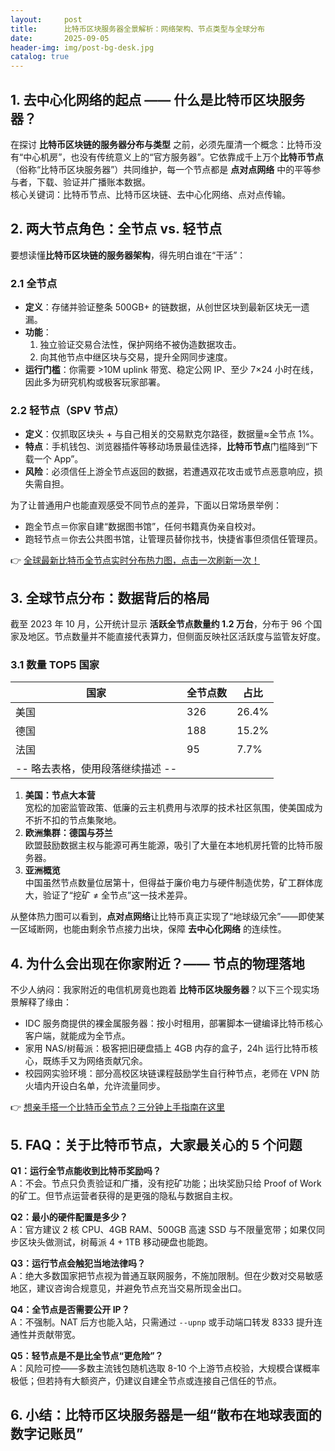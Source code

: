 ```yaml
---
layout:     post
title:      比特币区块服务器全景解析：网络架构、节点类型与全球分布
date:       2025-09-05
header-img: img/post-bg-desk.jpg
catalog: true
---
```


## 1. 去中心化网络的起点 —— 什么是比特币区块服务器？
在探讨 **比特币区块链的服务器分布与类型** 之前，必须先厘清一个概念：比特币没有“中心机房”，也没有传统意义上的“官方服务器”。它依靠成千上万个**比特币节点**（俗称“比特币区块服务器”）共同维护，每一个节点都是 **点对点网络** 中的平等参与者，下载、验证并广播账本数据。  
核心关键词：比特币节点、比特币区块链、去中心化网络、点对点传输。

## 2. 两大节点角色：全节点 vs. 轻节点
要想读懂**比特币区块链的服务器架构**，得先明白谁在“干活”：

### 2.1 全节点
- **定义**：存储并验证整条 500GB+ 的链数据，从创世区块到最新区块无一遗漏。  
- **功能**：  
  1. 独立验证交易合法性，保护网络不被伪造数据攻击。  
  2. 向其他节点中继区块与交易，提升全网同步速度。  
- **运行门槛**：你需要 >10M uplink 带宽、稳定公网 IP、至少 7×24 小时在线，因此多为研究机构或极客玩家部署。

### 2.2 轻节点（SPV 节点）
- **定义**：仅抓取区块头 + 与自己相关的交易默克尔路径，数据量≈全节点 1%。  
- **特点**：手机钱包、浏览器插件等移动场景最佳选择，**比特币节点**门槛降到“下载一个 App”。  
- **风险**：必须信任上游全节点返回的数据，若遭遇双花攻击或节点恶意响应，损失需自担。

为了让普通用户也能直观感受不同节点的差异，下面以日常场景举例：  
- 跑全节点＝你家自建“数据图书馆”，任何书籍真伪亲自校对。  
- 跑轻节点＝你去公共图书馆，让管理员替你找书，快捷省事但须信任管理员。

👉 [全球最新比特币全节点实时分布热力图，点击一次刷新一次！](https://okxdog.com/)

## 3. 全球节点分布：数据背后的格局
截至 2023 年 10 月，公开统计显示 **活跃全节点数量约 1.2 万台**，分布于 96 个国家及地区。节点数量并不能直接代表算力，但侧面反映社区活跃度与监管友好度。

### 3.1 数量 TOP5 国家
| 国家 | 全节点数 | 占比 |
|------|----------|------|
| 美国 | 326 | 26.4% |
| 德国 | 188 | 15.2% |
| 法国 | 95  | 7.7%  |
| -- 略去表格，使用段落继续描述 --

1. **美国：节点大本营**  
   宽松的加密监管政策、低廉的云主机费用与浓厚的技术社区氛围，使美国成为不折不扣的节点集聚地。  
2. **欧洲集群：德国与芬兰**  
   欧盟鼓励数据主权与能源可再生能源，吸引了大量在本地机房托管的比特币服务器。  
3. **亚洲概览**  
   中国虽然节点数量位居第十，但得益于廉价电力与硬件制造优势，矿工群体庞大，验证了“挖矿 ≠ 全节点”这一技术差异。  

从整体热力图可以看到，**点对点网络**让比特币真正实现了“地球级冗余”——即使某一区域断网，也能由剩余节点接力出块，保障 **去中心化网络** 的连续性。

## 4. 为什么会出现在你家附近？—— 节点的物理落地
不少人纳闷：我家附近的电信机房竟也跑着 **比特币区块服务器**？以下三个现实场景解释了缘由：

- IDC 服务商提供的裸金属服务器：按小时租用，部署脚本一键编译比特币核心客户端，就能成为全节点。  
- 家用 NAS/树莓派：极客把旧硬盘插上 4GB 内存的盒子，24h 运行比特币核心，既练手又为网络贡献冗余。  
- 校园网实验环境：部分高校区块链课程鼓励学生自行种节点，老师在 VPN 防火墙内开设白名单，允许流量同步。  

👉 [想亲手搭一个比特币全节点？三分钟上手指南在这里](https://okxdog.com/)

## 5. FAQ：关于比特币节点，大家最关心的 5 个问题

**Q1：运行全节点能收到比特币奖励吗？**  
A：不会。节点只负责验证和广播，没有挖矿功能；出块奖励只给 Proof of Work 的矿工。但节点运营者获得的是更强的隐私与数据自主权。

**Q2：最小的硬件配置是多少？**  
A：官方建议 2 核 CPU、4GB RAM、500GB 高速 SSD 与不限量宽带；如果仅同步区块头做测试，树莓派 4 + 1TB 移动硬盘也能跑。

**Q3：运行节点会触犯当地法律吗？**  
A：绝大多数国家把节点视为普通互联网服务，不施加限制。但在少数对交易敏感地区，建议咨询合规意见，并避免节点充当交易所现金出口。

**Q4：全节点是否需要公开 IP？**  
A：不强制。NAT 后方也能入站，只需通过 `--upnp` 或手动端口转发 8333 提升连通性并贡献带宽。

**Q5：轻节点是不是比全节点“更危险”？**  
A：风险可控——多数主流钱包随机选取 8-10 个上游节点校验，大规模合谋概率极低；但若持有大额资产，仍建议自建全节点或连接自己信任的节点。

## 6. 小结：比特币区块服务器是一组“散布在地球表面的数字记账员”